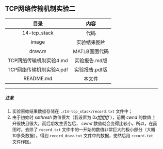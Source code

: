 ## TCP网络传输机制实验二

|           目录           |      内容      |
| :----------------------: | :------------: |
|       14-tcp_stack       |      代码      |
|          image           |  实验结果图片  |
|          draw.m          | MATLB画图代码  |
| TCP网络传输机制实验4.md  | 实验报告.md版  |
| TCP网络传输机制实验4.pdf | 实验报告.pdf版 |
|        README.md         |     本文件     |

---

##### 注意

1. 实验原始结果数据存储在 `./14-tcp_stack/record.txt` 文件中；
2. 由于初始时 $ssthresh$ 数值很大（我设置为 $0xffffffff$ ），前期 $cwnd$ 的数值上升很快且很大，而后期发生丢包后， $cwnd$ 数值就会变得比较小，所以，在画图时，去除了 `record.txt` 文件中的一开始的数值非常巨大的极小部分（大概10多条数据），得到 `record_draw.txt` 文件中的数据，使然后用 `record.txt` 文件作图。